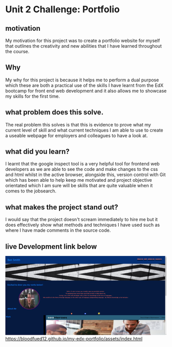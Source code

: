 # Unit 2 Challenge: Portfolio

## motivation
My motivation for this project was to create a portfolio website for myself that outlines the creativity and new abilities that I have learned throughout the course. 

## Why 
My why for this project is because it helps me to perform a dual purpose which these are both a practical use of the skills I have learnt from the EdX bootcamp for front end web development and it also allows me to showcase my skills for the first time. 

## what problem does this solve.
The real problem this solves is that this is evidence to prove what my current level of skill and what current techniques I am able to use to create a useable webpage for employers and colleagues to have a look at. 

## what did you learn? 
I learnt that the google inspect tool is a very helpful tool for frontend web developers as we are able to see the code and make changes to the css and html whilst in the active browser, alongside this, version control with Git which has been able to help keep me motivated and project objective orientated which I am sure will be skills that are quite valuable when it comes to the jobsearch.

## what makes the project stand out?
I would say that the project doesn't scream immediately to hire me but it does effectively show what methods and techniques I have used such as where I have made comments in the source code.
## live Development link below
![Live dev pic](./assets/portfolio-website.png)
https://bloodfued12.github.io/my-edx-portfolio/assets/index.html